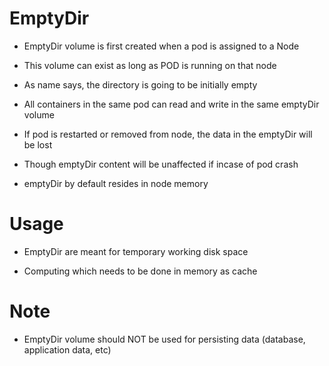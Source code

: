 # EmptyDir

* EmptyDir volume is first created when a pod is assigned to a Node

* This volume can exist as long as POD is running on that node

* As name says, the directory is going to be initially empty 

* All containers in the same pod can read and write in the same emptyDir volume

* If pod is restarted or removed from node, the data in the emptyDir will be lost

* Though emptyDir content will be unaffected if incase of pod crash

* emptyDir by default resides in node memory

# Usage

* EmptyDir are meant for temporary working disk space

* Computing which needs to be done in memory as cache

# Note

* EmptyDir volume should NOT be used for persisting data (database, application data, etc)